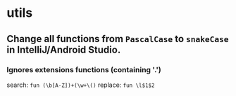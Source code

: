 # utils

## Change all functions from `PascalCase` to `snakeCase` in IntelliJ/Android Studio.
### Ignores extensions functions (containing '.')

search: `fun (\b[A-Z])+(\w+\()`
replace: `fun \l$1$2`
